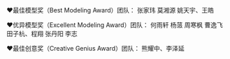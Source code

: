 ❤️最佳模型奖（Best Modeling Award）团队：
张家玮 
莫湘源 
姚天宇、王皓

❤️优异模型奖（Excellent Modeling Award）团队：
何雨轩 
杨蒎 
周寒枫 
曹逸飞 
田子杭、程翔 
张丹阳 
李志

❤️最佳创意奖（Creative Genius Award）团队：
熊耀中、李泽延
